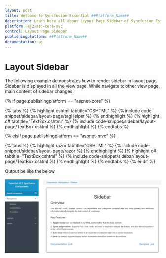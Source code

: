 ```yaml
---
layout: post
title: Welcome to Syncfusion Essential ##Platform_Name##
description: Learn here all about Layout Page Sidebar of Syncfusion Essential ##Platform_Name## widgets based on HTML5 and jQuery.
platform: ej2-asp-core-mvc
control: Layout Page Sidebar
publishingplatform: ##Platform_Name##
documentation: ug
---
```



# Layout Sidebar

The following example demonstrates how to render sidebar in layout page. Sidebar is displayed in all the view page. While navigate to other view page, main content of sidebar changes.

{% if page.publishingplatform == "aspnet-core" %}

{% tabs %}
{% highlight cshtml tabtitle="CSHTML" %}
{% include code-snippet/sidebar/layout-page/tagHelper %}
{% endhighlight %}
{% highlight c# tabtitle="TextBox.cshtml" %}
{% include code-snippet/sidebar/layout-page/TextBox.cshtml %}
{% endhighlight %}
{% endtabs %}

{% elsif page.publishingplatform == "aspnet-mvc" %}

{% tabs %}
{% highlight razor tabtitle="CSHTML" %}
{% include code-snippet/sidebar/layout-page/razor %}
{% endhighlight %}
{% highlight c# tabtitle="TextBox.cshtml" %}
{% include code-snippet/sidebar/layout-page/TextBox.cshtml %}
{% endhighlight %}
{% endtabs %}
{% endif %}



Output be like the below.

![Sidebar Sample](../images/layout_page.png)
